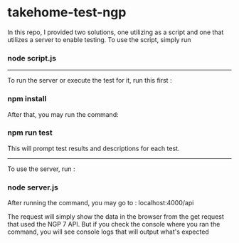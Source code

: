# takehome-test-ngp

In this repo, I provided two solutions, one utilizing as a script and one that utilizes a server to enable testing.
To use the script, simply run 

### node script.js
------------------------------------
To run the server or execute the test for it, run this first :

### npm install

After that, you may run the command:

### npm run test

This will prompt test results and descriptions for each test.

------------------------------------

To use the server, run :

### node server.js

After running the command, you may go to :
localhost:4000/api

The request will simply show the data in the browser from the get request that used the NGP 7 API.
But if you check the console where you ran the command, you will see 
console logs that will output what's expected
